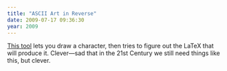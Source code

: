 ```yaml
---
title: "ASCII Art in Reverse"
date: 2009-07-17 09:36:30
year: 2009
---
```

<a href="http://detexify.kirelabs.org/classify.html">This tool</a> lets you draw a character, then tries to figure out the LaTeX that will produce it. Clever—sad that in the 21st Century we still need things like this, but clever.
